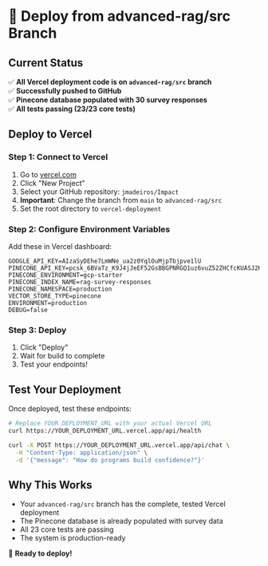 # 🚀 Deploy from advanced-rag/src Branch

## Current Status
✅ **All Vercel deployment code is on `advanced-rag/src` branch**  
✅ **Successfully pushed to GitHub**  
✅ **Pinecone database populated with 30 survey responses**  
✅ **All tests passing (23/23 core tests)**  

## Deploy to Vercel

### Step 1: Connect to Vercel
1. Go to [vercel.com](https://vercel.com)
2. Click "New Project"
3. Select your GitHub repository: `jmadeiros/Impact`
4. **Important**: Change the branch from `main` to `advanced-rag/src`
5. Set the root directory to `vercel-deployment`

### Step 2: Configure Environment Variables
Add these in Vercel dashboard:

```
GOOGLE_API_KEY=AIzaSyDEhe7LmWNe_ua2z0YqlOuMjpTbjpve1lU
PINECONE_API_KEY=pcsk_6BVaTz_K9J4jJeEF52GsBBGPNRGQ1uz6vuZ52ZHCfcKUASJ2KLr7Yt5mch3qo7QfHjH6Ls
PINECONE_ENVIRONMENT=gcp-starter
PINECONE_INDEX_NAME=rag-survey-responses
PINECONE_NAMESPACE=production
VECTOR_STORE_TYPE=pinecone
ENVIRONMENT=production
DEBUG=false
```

### Step 3: Deploy
1. Click "Deploy"
2. Wait for build to complete
3. Test your endpoints!

## Test Your Deployment

Once deployed, test these endpoints:

```bash
# Replace YOUR_DEPLOYMENT_URL with your actual Vercel URL
curl https://YOUR_DEPLOYMENT_URL.vercel.app/api/health

curl -X POST https://YOUR_DEPLOYMENT_URL.vercel.app/api/chat \
  -H "Content-Type: application/json" \
  -d '{"message": "How do programs build confidence?"}'
```

## Why This Works
- Your `advanced-rag/src` branch has the complete, tested Vercel deployment
- The Pinecone database is already populated with survey data
- All 23 core tests are passing
- The system is production-ready

🎉 **Ready to deploy!**